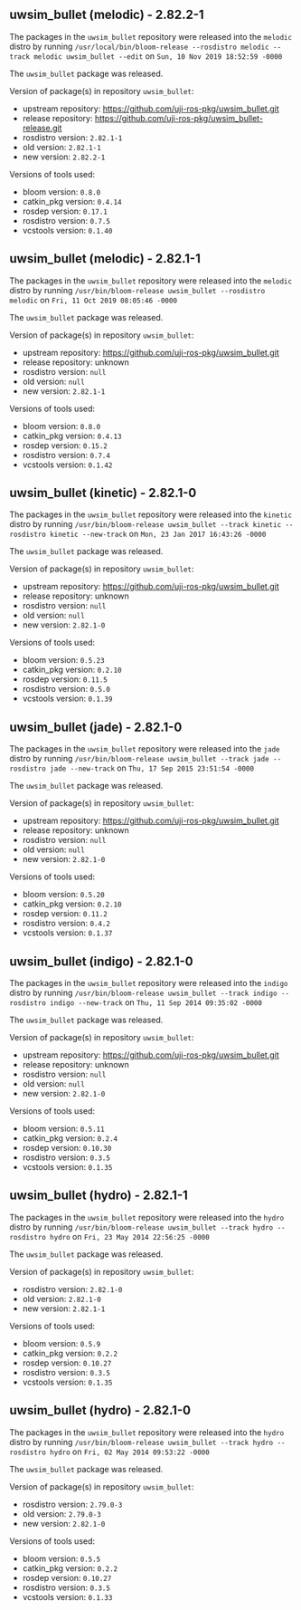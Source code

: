 ## uwsim_bullet (melodic) - 2.82.2-1

The packages in the `uwsim_bullet` repository were released into the `melodic` distro by running `/usr/local/bin/bloom-release --rosdistro melodic --track melodic uwsim_bullet --edit` on `Sun, 10 Nov 2019 18:52:59 -0000`

The `uwsim_bullet` package was released.

Version of package(s) in repository `uwsim_bullet`:

- upstream repository: https://github.com/uji-ros-pkg/uwsim_bullet.git
- release repository: https://github.com/uji-ros-pkg/uwsim_bullet-release.git
- rosdistro version: `2.82.1-1`
- old version: `2.82.1-1`
- new version: `2.82.2-1`

Versions of tools used:

- bloom version: `0.8.0`
- catkin_pkg version: `0.4.14`
- rosdep version: `0.17.1`
- rosdistro version: `0.7.5`
- vcstools version: `0.1.40`


## uwsim_bullet (melodic) - 2.82.1-1

The packages in the `uwsim_bullet` repository were released into the `melodic` distro by running `/usr/bin/bloom-release uwsim_bullet --rosdistro melodic` on `Fri, 11 Oct 2019 08:05:46 -0000`

The `uwsim_bullet` package was released.

Version of package(s) in repository `uwsim_bullet`:

- upstream repository: https://github.com/uji-ros-pkg/uwsim_bullet.git
- release repository: unknown
- rosdistro version: `null`
- old version: `null`
- new version: `2.82.1-1`

Versions of tools used:

- bloom version: `0.8.0`
- catkin_pkg version: `0.4.13`
- rosdep version: `0.15.2`
- rosdistro version: `0.7.4`
- vcstools version: `0.1.42`


## uwsim_bullet (kinetic) - 2.82.1-0

The packages in the `uwsim_bullet` repository were released into the `kinetic` distro by running `/usr/bin/bloom-release uwsim_bullet --track kinetic --rosdistro kinetic --new-track` on `Mon, 23 Jan 2017 16:43:26 -0000`

The `uwsim_bullet` package was released.

Version of package(s) in repository `uwsim_bullet`:

- upstream repository: https://github.com/uji-ros-pkg/uwsim_bullet.git
- release repository: unknown
- rosdistro version: `null`
- old version: `null`
- new version: `2.82.1-0`

Versions of tools used:

- bloom version: `0.5.23`
- catkin_pkg version: `0.2.10`
- rosdep version: `0.11.5`
- rosdistro version: `0.5.0`
- vcstools version: `0.1.39`


## uwsim_bullet (jade) - 2.82.1-0

The packages in the `uwsim_bullet` repository were released into the `jade` distro by running `/usr/bin/bloom-release uwsim_bullet --track jade --rosdistro jade --new-track` on `Thu, 17 Sep 2015 23:51:54 -0000`

The `uwsim_bullet` package was released.

Version of package(s) in repository `uwsim_bullet`:
- upstream repository: https://github.com/uji-ros-pkg/uwsim_bullet.git
- release repository: unknown
- rosdistro version: `null`
- old version: `null`
- new version: `2.82.1-0`

Versions of tools used:
- bloom version: `0.5.20`
- catkin_pkg version: `0.2.10`
- rosdep version: `0.11.2`
- rosdistro version: `0.4.2`
- vcstools version: `0.1.37`


## uwsim_bullet (indigo) - 2.82.1-0

The packages in the `uwsim_bullet` repository were released into the `indigo` distro by running `/usr/bin/bloom-release uwsim_bullet --track indigo --rosdistro indigo --new-track` on `Thu, 11 Sep 2014 09:35:02 -0000`

The `uwsim_bullet` package was released.

Version of package(s) in repository `uwsim_bullet`:
- upstream repository: https://github.com/uji-ros-pkg/uwsim_bullet.git
- release repository: unknown
- rosdistro version: `null`
- old version: `null`
- new version: `2.82.1-0`

Versions of tools used:
- bloom version: `0.5.11`
- catkin_pkg version: `0.2.4`
- rosdep version: `0.10.30`
- rosdistro version: `0.3.5`
- vcstools version: `0.1.35`


## uwsim_bullet (hydro) - 2.82.1-1

The packages in the `uwsim_bullet` repository were released into the `hydro` distro by running `/usr/bin/bloom-release uwsim_bullet --track hydro --rosdistro hydro` on `Fri, 23 May 2014 22:56:25 -0000`

The `uwsim_bullet` package was released.

Version of package(s) in repository `uwsim_bullet`:
- rosdistro version: `2.82.1-0`
- old version: `2.82.1-0`
- new version: `2.82.1-1`

Versions of tools used:
- bloom version: `0.5.9`
- catkin_pkg version: `0.2.2`
- rosdep version: `0.10.27`
- rosdistro version: `0.3.5`
- vcstools version: `0.1.35`


## uwsim_bullet (hydro) - 2.82.1-0

The packages in the `uwsim_bullet` repository were released into the `hydro` distro by running `/usr/bin/bloom-release uwsim_bullet --track hydro --rosdistro hydro` on `Fri, 02 May 2014 09:53:22 -0000`

The `uwsim_bullet` package was released.

Version of package(s) in repository `uwsim_bullet`:
- rosdistro version: `2.79.0-3`
- old version: `2.79.0-3`
- new version: `2.82.1-0`

Versions of tools used:
- bloom version: `0.5.5`
- catkin_pkg version: `0.2.2`
- rosdep version: `0.10.27`
- rosdistro version: `0.3.5`
- vcstools version: `0.1.33`


